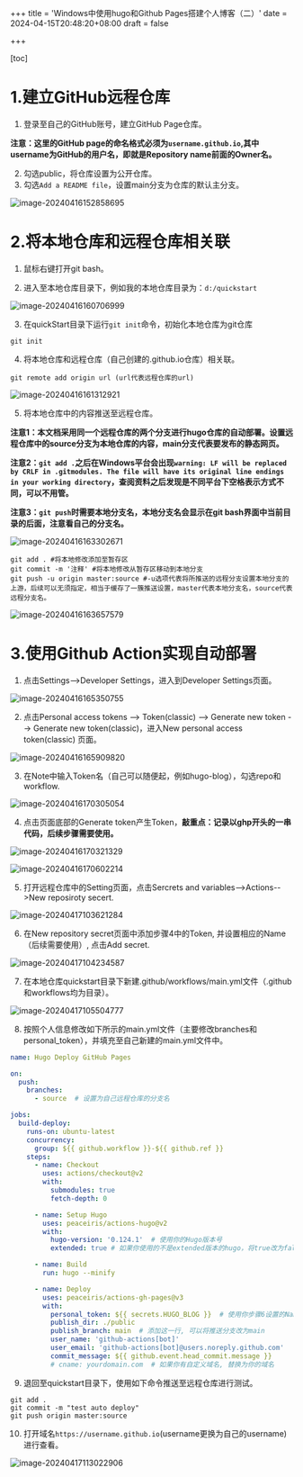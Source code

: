 +++
title = 'Windows中使用hugo和Github Pages搭建个人博客（二）'
date = 2024-04-15T20:48:20+08:00
draft = false

+++

[toc]

# 1.建立GitHub远程仓库

1. 登录至自己的GitHub账号，建立GitHub Page仓库。

**注意：这里的GitHub page的命名格式必须为`username.github.io`,其中username为GitHub的用户名，即就是Repository name前面的Owner名。**

2. 勾选public，将仓库设置为公开仓库。
3. 勾选`Add a README file`，设置main分支为仓库的默认主分支。

![image-20240416152858695](./assets/image-20240416152858695.png)

# 2.将本地仓库和远程仓库相关联

1. 鼠标右键打开git bash。

2. 进入至本地仓库目录下，例如我的本地仓库目录为：`d:/quickstart`

![image-20240416160706999](./assets/image-20240416160706999.png)

3. 在quickStart目录下运行`git init`命令，初始化本地仓库为git仓库

```shell
git init
```

4. 将本地仓库和远程仓库（自己创建的.github.io仓库）相关联。

```shell
git remote add origin url (url代表远程仓库的url)
```

![image-20240416161312921](./assets/image-20240416161312921.png)

5. 将本地仓库中的内容推送至远程仓库。

**注意1：本文档采用同一个远程仓库的两个分支进行hugo仓库的自动部署。设置远程仓库中的source分支为本地仓库的内容，main分支代表要发布的静态网页。**

**注意2：`git add .`之后在Windows平台会出现`warning: LF will be replaced by CRLF in .gitmodules.
The file will have its original line endings in your working directory`，查阅资料之后发现是不同平台下空格表示方式不同，可以不用管。**

**注意3：`git push`时需要本地分支名，本地分支名会显示在git bash界面中当前目录的后面，注意看自己的分支名。**

![image-20240416163302671](./assets/image-20240416163302671.png)

```shell
git add . #将本地修改添加至暂存区
git commit -m '注释' #将本地修改从暂存区移动到本地分支
git push -u origin master:source #-u选项代表将所推送的远程分支设置本地分支的上游，后续可以无须指定，相当于缓存了一簇推送设置，master代表本地分支名，source代表远程分支名。 
```

![image-20240416163657579](.\assets\image-20240416163657579.png)

# 3.使用Github Action实现自动部署

1. 点击Settings-->Developer Settings，进入到Developer Settings页面。

![image-20240416165350755](.\assets\image-20240416165350755.png)

2. 点击Personal access tokens --> Token(classic) --> Generate new token --> Generate new token(classic)，进入New personal access token(classic) 页面。

![image-20240416165909820](.\assets\image-20240416165909820.png)

3. 在Note中输入Token名（自己可以随便起，例如hugo-blog），勾选repo和workflow.

![image-20240416170305054](./assets/image-20240416170305054.png)

4. 点击页面底部的Generate token产生Token，**敲重点：记录以ghp开头的一串代码，后续步骤需要使用。**

![image-20240416170321329](./assets/image-20240416170321329.png)

![image-20240416170602214](.\assets\image-20240416170602214.png)

5. 打开远程仓库中的Setting页面，点击Sercrets and variables-->Actions-->New reposiroty secert.

![image-20240417103621284](.\assets\image-20240417103621284.png)

6. 在New repository secret页面中添加步骤4中的Token, 并设置相应的Name（后续需要使用）, 点击Add secret.

![image-20240417104234587](.\assets\image-20240417104234587.png)

7. 在本地仓库quickstart目录下新建.github/workflows/main.yml文件（.github和workflows均为目录）。

![image-20240417105504777](.\assets\image-20240417105504777.png)

8. 按照个人信息修改如下所示的main.yml文件（主要修改branches和personal_token），并填充至自己新建的main.yml文件中。

```yaml
name: Hugo Deploy GitHub Pages

on:
  push:
    branches:
      - source  # 设置为自己远程仓库的分支名

jobs:
  build-deploy:
    runs-on: ubuntu-latest
    concurrency:
      group: ${{ github.workflow }}-${{ github.ref }}
    steps:
      - name: Checkout
        uses: actions/checkout@v2
        with:
          submodules: true
          fetch-depth: 0

      - name: Setup Hugo
        uses: peaceiris/actions-hugo@v2
        with:
          hugo-version: '0.124.1'  # 使用你的Hugo版本号
          extended: true # 如果你使用的不是extended版本的hugo，将true改为false

      - name: Build
        run: hugo --minify

      - name: Deploy
        uses: peaceiris/actions-gh-pages@v3
        with:
          personal_token: ${{ secrets.HUGO_BLOG }}  # 使用你步骤6设置的Name(大写)
          publish_dir: ./public
          publish_branch: main  # 添加这一行, 可以将推送分支改为main
          user_name: 'github-actions[bot]'
          user_email: 'github-actions[bot]@users.noreply.github.com'
          commit_message: ${{ github.event.head_commit.message }}
          # cname: yourdomain.com  # 如果你有自定义域名, 替换为你的域名
```

9. 退回至quickstart目录下，使用如下命令推送至远程仓库进行测试。

```shell
git add .
git commit -m "test auto deploy"
git push origin master:source
```

10. 打开域名`https://username.github.io`(username更换为自己的username) 进行查看。

![image-20240417113022906](.\assets\image-20240417113022906.png)
